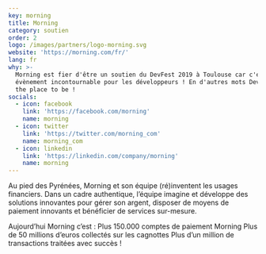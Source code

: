 ```yaml
---
key: morning
title: Morning
category: soutien
order: 2
logo: /images/partners/logo-morning.svg
website: 'https://morning.com/fr/'
lang: fr
why: >-
  Morning est fier d'être un soutien du DevFest 2019 à Toulouse car c'est un
  évènement incontournable pour les développeurs ! En d'autres mots DevFest is
  the place to be !
socials:
  - icon: facebook
    link: 'https://facebook.com/morning'
    name: morning
  - icon: twitter
    link: 'https://twitter.com/morning_com'
    name: morning_com
  - icon: linkedin
    link: 'https://linkedin.com/company/morning'
    name: morning
---
```

Au pied des Pyrénées, Morning et son équipe (ré)inventent les usages financiers. Dans un cadre authentique, l’équipe imagine et développe des solutions innovantes pour gérer son argent, disposer de moyens de paiement innovants et bénéficier de services sur-mesure.
 
Aujourd’hui Morning c’est :
Plus 150.000 comptes de paiement Morning
Plus de 50 millions d’euros collectés sur les cagnottes
Plus d’un million de transactions traitées avec succès !
